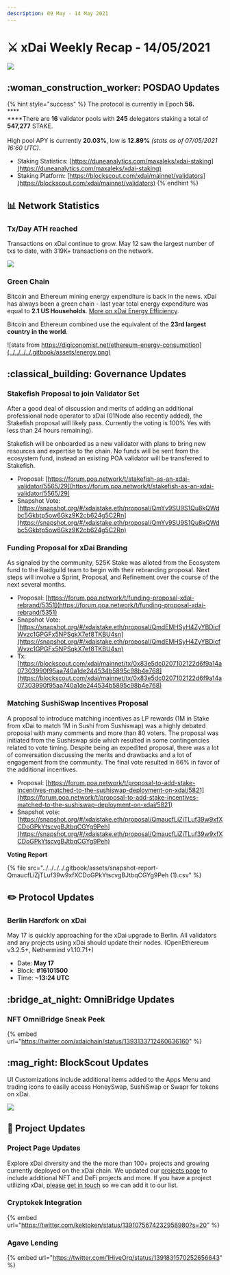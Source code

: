 ```yaml
---
description: 09 May - 14 May 2021
---
```


# ⚔️ xDai Weekly Recap - 14/05/2021

![](../../../../.gitbook/assets/weekly-update-5-14.png)

## :woman\_construction\_worker: POSDAO Updates

{% hint style="success" %}
The protocol is currently in Epoch **56.**\
****\
****There are **16** validator pools with **245** delegators staking a total of **547,277** STAKE.\
\
High pool APY is currently **20.03%**, low is **12.89%** _(stats as of 07/05/2021 16:60 UTC)_.

* Staking Statistics: [https://duneanalytics.com/maxaleks/xdai-staking](https://duneanalytics.com/maxaleks/xdai-staking)
* Staking Platform: [https://blockscout.com/xdai/mainnet/validators](https://blockscout.com/xdai/mainnet/validators)
{% endhint %}

## 📊 Network Statistics

### Tx/Day ATH reached

Transactions on xDai continue to grow. May 12 saw the largest number of txs to date, with 319K+ transactions on the network.

![](../../../../.gitbook/assets/ath.png)

### Green Chain

Bitcoin and Ethereum mining energy expenditure is back in the news. xDai has always been a green chain - last year total energy expenditure was equal to **2.1 US Households**. [More on xDai Energy Efficiency](../../xdai-energy-efficiency/).

Bitcoin and Ethereum combined use the equivalent of the **23rd largest country in the world**.

![stats from https://digiconomist.net/ethereum-energy-consumption](../../../../.gitbook/assets/energy.png)

## :classical\_building: Governance Updates

### Stakefish Proposal to join Validator Set&#x20;

After a good deal of discussion and merits of adding an additional professional node operator to xDai (01Node also recently added), the Stakefish proposal will likely pass. Currently the voting is 100% Yes with less than 24 hours remaining).&#x20;

Stakefish will be onboarded as a new validator with plans to bring new resources and expertise to the chain. No funds will be sent from the ecosystem fund, instead an existing POA validator will be transferred to Stakefish.

* Proposal: [https://forum.poa.network/t/stakefish-as-an-xdai-validator/5565/29](https://forum.poa.network/t/stakefish-as-an-xdai-validator/5565/29)
* Snapshot Vote: [https://snapshot.org/#/xdaistake.eth/proposal/QmYv9SU9S1Qu8kQWdbc5Gkbtp5ow6Gkz9K2cb624g5C2Rn](https://snapshot.org/#/xdaistake.eth/proposal/QmYv9SU9S1Qu8kQWdbc5Gkbtp5ow6Gkz9K2cb624g5C2Rn)

### Funding Proposal for xDai Branding

As signaled by the community, 525K Stake was alloted from the Ecosystem fund to the Raidguild team to begin with their rebranding proposal. Next steps will involve a Sprint, Proposal, and Refinement over the course of the next several months.

* Proposal: [https://forum.poa.network/t/funding-proposal-xdai-rebrand/5351](https://forum.poa.network/t/funding-proposal-xdai-rebrand/5351)
* Snapshot Vote: [https://snapshot.org/#/xdaistake.eth/proposal/QmdEMHSyH4ZyYBDicfWvzc1GPGFx5NPSqkX7ef8TKBU4sn](https://snapshot.org/#/xdaistake.eth/proposal/QmdEMHSyH4ZyYBDicfWvzc1GPGFx5NPSqkX7ef8TKBU4sn)
* Tx: [https://blockscout.com/xdai/mainnet/tx/0x83e5dc0207102122d6f9a14a07303990f95aa740a1de244534b5895c98b4e768](https://blockscout.com/xdai/mainnet/tx/0x83e5dc0207102122d6f9a14a07303990f95aa740a1de244534b5895c98b4e768)

### Matching SushiSwap Incentives Proposal&#x20;

A proposal to introduce matching incentives as LP rewards (1M in Stake from xDai to match 1M in Sushi from Sushiswap) was a highly debated proposal with many comments and more than 80 voters. The proposal was initiated from the Sushiswap side which resulted in some contingencies related to vote timing. Despite being an expedited proposal, there was a lot of conversation discussing the merits and drawbacks and a lot of engagement from the community. The final vote resulted in 66% in favor of the additional incentives.

* Proposal: [https://forum.poa.network/t/proposal-to-add-stake-incentives-matched-to-the-sushiswap-deployment-on-xdai/5821](https://forum.poa.network/t/proposal-to-add-stake-incentives-matched-to-the-sushiswap-deployment-on-xdai/5821)
* Snapshot vote: [https://snapshot.org/#/xdaistake.eth/proposal/QmaucfLiZjTLuf39w9xfXCDoGPkYtscvgBJtbqCGYg9Peh](https://snapshot.org/#/xdaistake.eth/proposal/QmaucfLiZjTLuf39w9xfXCDoGPkYtscvgBJtbqCGYg9Peh)

**Voting Report**

{% file src="../../../../.gitbook/assets/snapshot-report-QmaucfLiZjTLuf39w9xfXCDoGPkYtscvgBJtbqCGYg9Peh (1).csv" %}

## :pencil2: Protocol Updates

### Berlin Hardfork on xDai

May 17 is quickly approaching for the xDai upgrade to Berlin. All validators and any projects using xDai should update their nodes. (OpenEthereum v3.2.5+, Nethermind v1.10.71+)

* Date: **May 17**&#x20;
* Block: **#16101500**
* Time: **\~13:24 UTC**

## :bridge\_at\_night: OmniBridge Updates

### NFT OmniBridge Sneak Peek

{% embed url="https://twitter.com/xdaichain/status/1393133712460636160" %}

## :mag\_right: BlockScout Updates

UI Customizations include additional items added to the Apps Menu and trading icons to easily access HoneySwap, SushiSwap or Swapr for tokens on xDai.

![](<../../../../.gitbook/assets/bs-1 (1).png>)

## :butterfly: Project Updates

### Project Page Updates

Explore xDai diversity and the the more than 100+ projects and growing currently deployed on the xDai chain. We updated our [projects page](../../../project-spotlights/) to include additional NFT and DeFi projects and more. If you have a project utilizing xDai, [please get in touch](../../../../media/social-media.md) so we can add it to our list.&#x20;

### Cryptokek Integration

{% embed url="https://twitter.com/kektoken/status/1391075674232958980?s=20" %}

### Agave Lending

{% embed url="https://twitter.com/1HiveOrg/status/1391831570252656643" %}





##
